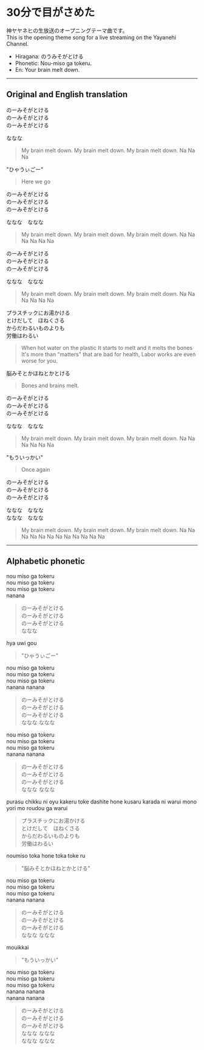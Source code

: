 
# 30分で目がさめた

神ヤヤネヒの生放送のオープニングテーマ曲です。  
This is the opening theme song for a live streaming on the Yayanehi Channel.

- Hiragana: のうみそがとける
- Phonetic: Nou-miso ga tokeru.
- En: Your brain melt down.

-------

## Original and English translation

のーみそがとける  
のーみそがとける  
のーみそがとける  

ななな  

> My brain melt down.
> My brain melt down.
> My brain melt down.
> Na Na Na

"ひゃうぃごー"  
> Here we go

のーみそがとける  
のーみそがとける  
のーみそがとける  

ななな　ななな  

> My brain melt down.
> My brain melt down.
> My brain melt down.
> Na Na Na   Na Na Na

のーみそがとける  
のーみそがとける  
のーみそがとける  

ななな　ななな  

> My brain melt down.
> My brain melt down.
> My brain melt down.
> Na Na Na   Na Na Na


プラスチックにお湯かける  
とけだして　ほねくさる  
からだわるいものよりも  
労働はわるい  

> When hot water on the plastic
> It starts to melt and it melts the bones
> It's more than “matters" that are bad for health,
> Labor works are even worse for you.

脳みそとかほねとかとける  

> Bones and brains melt.

のーみそがとける  
のーみそがとける  
のーみそがとける  

ななな　ななな  

> My brain melt down.
> My brain melt down.
> My brain melt down.
> Na Na Na   Na Na Na

"もういっかい"  
> Once again

のーみそがとける  
のーみそがとける  
のーみそがとける  

ななな　ななな  
ななな　ななな  

> My brain melt down.
> My brain melt down.
> My brain melt down.
> Na Na Na   Na Na Na
> Na Na Na   Na Na Na


---- 

## Alphabetic phonetic


nou miso ga tokeru  
nou miso ga tokeru  
nou miso ga tokeru  
nanana 

> のーみそがとける  
> のーみそがとける  
> のーみそがとける  
> ななな  

hya uwi gou

> "ひゃうぃごー"  


nou miso ga tokeru  
nou miso ga tokeru  
nou miso ga tokeru  
nanana nanana   

> のーみそがとける  
> のーみそがとける  
> のーみそがとける  
> ななな   ななな  

nou miso ga tokeru  
nou miso ga tokeru  
nou miso ga tokeru  
nanana nanana   

> のーみそがとける  
> のーみそがとける  
> のーみそがとける  
> ななな   ななな  


purasu chikku ni oyu kakeru
toke dashite  hone kusaru
karada ni warui mono yori mo
roudou ga warui

> プラスチックにお湯かける  
> とけだして　ほねくさる  
> からだわるいものよりも  
> 労働はわるい  

noumiso toka hone toka toke ru
> "脳みそとかほねとかとける"


nou miso ga tokeru  
nou miso ga tokeru  
nou miso ga tokeru  
nanana nanana   

> のーみそがとける  
> のーみそがとける  
> のーみそがとける  
> ななな   ななな  

mouikkai
> "もういっかい"  

nou miso ga tokeru  
nou miso ga tokeru  
nou miso ga tokeru  
nanana nanana  
nanana nanana  

> のーみそがとける  
> のーみそがとける  
> のーみそがとける  
> ななな   ななな  
> ななな   ななな  

